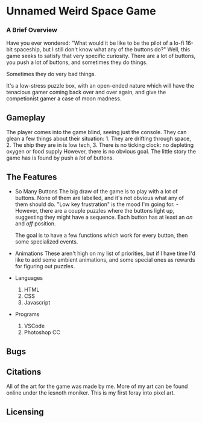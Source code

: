 # Unnamed Weird Space Game

### A Brief Overview
Have you ever wondered:
"What would it be like to be the pilot of a lo-fi 16-bit spaceship, but I still don't know what any of the buttons do?"
Well, this game seeks to satisfy that very specific curiosity.
There are a lot of buttons, you push a lot of buttons, and sometimes they do things.

Sometimes they do very bad things.

It's a low-stress puzzle box, with an open-ended nature which will have the tenacious gamer coming back over and over again, and give the competionist gamer a case of moon madness.

## Gameplay

The player comes into the game blind, seeing just the console. They can glean a few things about their situation:
    1. They are drifting through space,
    2. The ship they are in is low tech,
    3. There is no ticking clock: no depleting oxygen or food supply
However, there is no obvious goal. The little story the game has is found by push a _lot_ of buttons.

## The Features

- So Many Buttons
    The big draw of the game is to play with a lot of buttons. None of them are labelled, and it's not obvious what any of them should do. "Low key frustration" is the mood I'm going for.
        - However, there are a couple puzzles where the buttons light up, suggesting they might have a sequence.
    Each button has at least an *on* and *off* position.
    
    The goal is to have a few functions which work for every button, then some specialized events.

- Animations
    These aren't high on my list of priorities, but if I have time I'd like to add some ambient animations, and some special ones as rewards for figuring out puzzles.

- Languages
    1. HTML
    2. CSS
    3. Javascript

- Programs
    1. VSCode
    2. Photoshop CC

## Bugs

## Citations

All of the art for the game was made by me. More of my art can be found online under the iesnoth moniker. This is my first foray into pixel art.

## Licensing